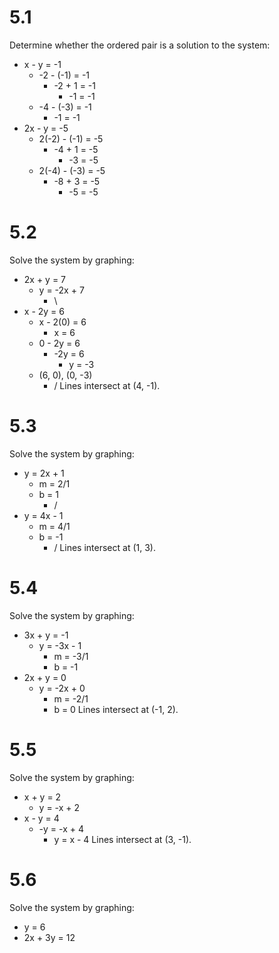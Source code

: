 # 5.1
Determine whether the ordered pair is a solution to the system:
- x - y = -1
    - -2 - (-1) = -1
        - -2 + 1 = -1
            - -1 = -1
    - -4 - (-3) = -1
        - -1 = -1
- 2x - y = -5
    - 2(-2) - (-1) = -5
        - -4 + 1 = -5
            - -3 = -5
    - 2(-4) - (-3) = -5
        - -8 + 3 = -5
            - -5 = -5

# 5.2
Solve the system by graphing:
- 2x + y = 7
    - y = -2x + 7
        - \
- x - 2y = 6
    - x - 2(0) = 6
        - x = 6
    - 0 - 2y = 6
        - -2y = 6
            - y = -3
    - (6, 0), (0, -3)
        - /
Lines intersect at (4, -1).

# 5.3
Solve the system by graphing:
- y = 2x + 1
    - m = 2/1
    - b = 1
        - /
- y = 4x - 1
    - m = 4/1
    - b = -1
        - /
Lines intersect at (1, 3).

# 5.4
Solve the system by graphing:
- 3x + y = -1
    - y = -3x - 1
        - m = -3/1
        - b = -1
- 2x + y = 0
    - y = -2x + 0
        - m = -2/1
        - b = 0
Lines intersect at (-1, 2).

# 5.5
Solve the system by graphing:
- x + y = 2
    - y = -x + 2
- x - y = 4
    - -y = -x + 4
        - y = x - 4
Lines intersect at (3, -1).

# 5.6
Solve the system by graphing:
- y = 6
- 2x + 3y = 12
